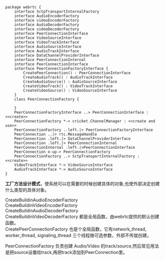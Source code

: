 ```plantuml
package webrtc {
    interface SctpTransportInternalFactory
    interface AudioEncoderFactory
    interface videoEncoderFactory
    interface AudioDecoderFactory
    interface videoDecoderFactory
    interface PeerConnectionInterface
    interface VideoSourceInterface
    interface VideoTrackInterface
    interface AudioSourceInterface
    interface AudioTrackInterface
    interface DataChannelProviderInterface
    interface PeerConnectionInternal
    interface PeerConnectionInterface
    interface PeerConnectionFactoryInterface {
        CreatePeerConnection() : PeerConnectionInterface
        CreateAudioTrack() : AudioTrackInterface
        CreateAudioSource() : AudioSourceInterface
        CreateVideoTrack() : VideoTrackInterface
        CreateVideoSource() : VideoSourceInterface
    }
    class PeerConnectionFactory {

    }
    PeerConnectionFactoryInterface ..> PeerConnectionInterface : <<create>>
    PeerConnectionFactory *-> cricket.ChannelManager : <<create and use>>
    PeerConnectionFactory ..left.|> PeerConnectionFactoryInterface
    PeerConnection ..|> rtc.MessageHandle
    PeerConnection .left.|> DataChannelProviderInterface
    PeerConnection .left.|> PeerConnectionInternal
    PeerConnectionInternal .left.|>PeerConnectionInterface
    PeerConnection o-up-> PeerConnectionFactory
    PeerConnectionFactory ..> SctpTransportInternalFactory : <<create>>
    VideoTrackInterface *-> VideoSourceInterface
    AudioTrackInterface *-> AudioSourceInterface
}
```
**工厂方法设计模式**，使系统可以在需要的时候创建具体的对象,也使外部决定创建什么类型的具体对象。

CreateBuildinAudioEncoderFactory  
CreateBuildinVideoEncoderFactory  
CreateBuildinAudioDecoderFactory  
CreateBuildinVideoDecoderFactory 都是全局函数，由webrtc提供的默认创建函数。  
CreatePeerConnectionFactory 也是个全局函数，它有network_thread, 
worker_thread, 
signaling_thread 三个线程做可选参数，外部不传就创建。

PeerConnectionFactory 负责创建 Audio/Video  的track/source,然后常见用法是把source设置给track,再把track添加到PeerConnection里。